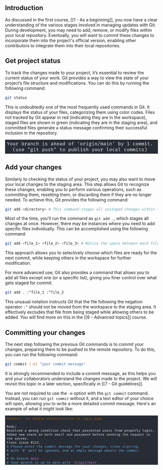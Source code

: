## Introduction

As discussed in the first course, [[1 - As a beginning]],  you now have a clear understanding of the various stages involved in managing updates with Git. 
During development, you may need to add, remove, or modify files within your local repository. Eventually, you will want to commit these changes to incorporate them into the project's official version, enabling other contributors to integrate them into their local repositories.

## Get project status

To track the changes made to your project, it’s essential to review the current status of your work. 
Git provides a way to view the state of your project’s file structure and modifications. You can do this by running the following command:

```sh
git status
```

This is undoubtedly one of the most frequently used commands in Git. It displays the status of your files, categorizing them using color codes. Files not tracked by Git appear in red (indicating they are in the workspace), staged files are shown in green (indicating they are in the staging area), and committed files generate a status message confirming their successful inclusion in the repository.

![committed files|451](./resources/git_commit.png)

## Add your changes

Similarly to checking the status of your project, you may also want to move your local changes to the staging area. This step allows Git to recognize these changes, enabling you to perform various operations, such as committing them, resetting them, or discarding them if they are no longer needed. To achieve this, Git provides the following command:

```sh
git add <directory> # This command stages all unstaged changes within the specified directory, moving them to the staging area and preparing them for the next commit.
```

Most of the time, you'll run the command as `git add .`, which stages all changes at once. However, there may be instances where you need to add specific files individually. This can be accomplished using the following command:

```sh 
git add <file_1> <file_2> <file_3> # Notice the space between each filename. 
```

This approach allows you to selectively choose which files are ready for the next commit, while keeping others in the workspace for further modification. 

For more advanced use, Git also provides a command that allows you to add all files except one (or a specific list), giving you finer control over what gets staged for commit.

```sh
git add . :^file_1 :^file_2
```

This unusual notation instructs Git that the file following the negation operator `:^` should not be moved from the workspace to the staging area. It effectively excludes that file from being staged while allowing others to be added. 
You will find more on this in the [[6 - Advanced topics]] course. 

## Committing your changes 

The next step following the previous Git commands is to commit your changes, preparing them to be pushed to the remote repository. To do this, you can run the following command:

```sh 
git commit [-m] "your commit message"
```

It is strongly recommended to include a commit message, as this helps you and your collaborators understand the changes made to the project. We will revisit this topic in a later section, specifically in [[7 - Git guidelines]].

You are not required to use the `-m` option with the `git commit` command. Instead, you can run `git commit` without it, and a text editor of your choice will open, allowing you to write a more detailed commit message. Here's an example of what it might look like:

![commit_message](./resources/commit_message.png)
